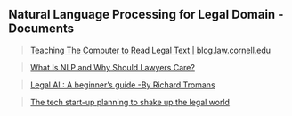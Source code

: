 ## Natural Language Processing for Legal Domain - Documents

> [Teaching The Computer to Read Legal Text | blog.law.cornell.edu](https://blog.law.cornell.edu/voxpop/tag/legal-natural-language-processing/)

> [What Is NLP and Why Should Lawyers Care?](http://www.lawpracticetoday.org/article/nlp-lawyers/)

> [Legal AI : A beginner’s guide -By Richard Tromans](https://blogs.thomsonreuters.com/legal-uk/wp-content/uploads/sites/14/2017/02/Legal-AI-a-beginners-guide-web.pdf)

> [The tech start-up planning to shake up the legal world](http://www.bbc.com/news/business-36303705)

